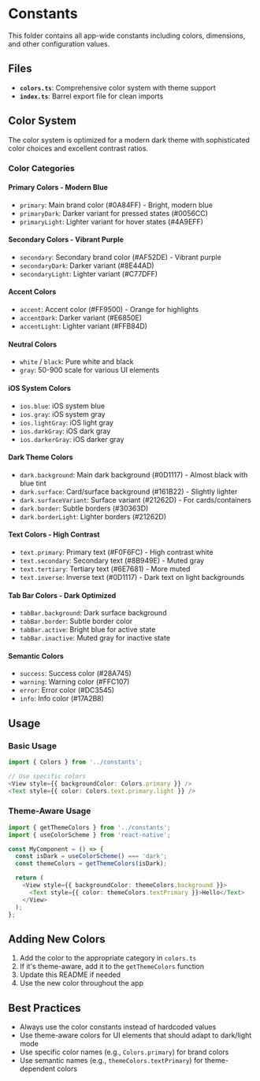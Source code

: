 # Constants

This folder contains all app-wide constants including colors, dimensions, and other configuration values.

## Files

- **`colors.ts`**: Comprehensive color system with theme support
- **`index.ts`**: Barrel export file for clean imports

## Color System

The color system is optimized for a modern dark theme with sophisticated color choices and excellent contrast ratios.

### Color Categories

#### Primary Colors - Modern Blue

- `primary`: Main brand color (#0A84FF) - Bright, modern blue
- `primaryDark`: Darker variant for pressed states (#0056CC)
- `primaryLight`: Lighter variant for hover states (#4A9EFF)

#### Secondary Colors - Vibrant Purple

- `secondary`: Secondary brand color (#AF52DE) - Vibrant purple
- `secondaryDark`: Darker variant (#8E44AD)
- `secondaryLight`: Lighter variant (#C77DFF)

#### Accent Colors

- `accent`: Accent color (#FF9500) - Orange for highlights
- `accentDark`: Darker variant (#E6850E)
- `accentLight`: Lighter variant (#FFB84D)

#### Neutral Colors

- `white` / `black`: Pure white and black
- `gray`: 50-900 scale for various UI elements

#### iOS System Colors

- `ios.blue`: iOS system blue
- `ios.gray`: iOS system gray
- `ios.lightGray`: iOS light gray
- `ios.darkGray`: iOS dark gray
- `ios.darkerGray`: iOS darker gray

#### Dark Theme Colors

- `dark.background`: Main dark background (#0D1117) - Almost black with blue tint
- `dark.surface`: Card/surface background (#161B22) - Slightly lighter
- `dark.surfaceVariant`: Surface variant (#21262D) - For cards/containers
- `dark.border`: Subtle borders (#30363D)
- `dark.borderLight`: Lighter borders (#21262D)

#### Text Colors - High Contrast

- `text.primary`: Primary text (#F0F6FC) - High contrast white
- `text.secondary`: Secondary text (#8B949E) - Muted gray
- `text.tertiary`: Tertiary text (#6E7681) - More muted
- `text.inverse`: Inverse text (#0D1117) - Dark text on light backgrounds

#### Tab Bar Colors - Dark Optimized

- `tabBar.background`: Dark surface background
- `tabBar.border`: Subtle border color
- `tabBar.active`: Bright blue for active state
- `tabBar.inactive`: Muted gray for inactive state

#### Semantic Colors

- `success`: Success color (#28A745)
- `warning`: Warning color (#FFC107)
- `error`: Error color (#DC3545)
- `info`: Info color (#17A2B8)

## Usage

### Basic Usage

```typescript
import { Colors } from '../constants';

// Use specific colors
<View style={{ backgroundColor: Colors.primary }} />
<Text style={{ color: Colors.text.primary.light }} />
```

### Theme-Aware Usage

```typescript
import { getThemeColors } from '../constants';
import { useColorScheme } from 'react-native';

const MyComponent = () => {
  const isDark = useColorScheme() === 'dark';
  const themeColors = getThemeColors(isDark);

  return (
    <View style={{ backgroundColor: themeColors.background }}>
      <Text style={{ color: themeColors.textPrimary }}>Hello</Text>
    </View>
  );
};
```

## Adding New Colors

1. Add the color to the appropriate category in `colors.ts`
2. If it's theme-aware, add it to the `getThemeColors` function
3. Update this README if needed
4. Use the new color throughout the app

## Best Practices

- Always use the color constants instead of hardcoded values
- Use theme-aware colors for UI elements that should adapt to dark/light mode
- Use specific color names (e.g., `Colors.primary`) for brand colors
- Use semantic names (e.g., `themeColors.textPrimary`) for theme-dependent colors
